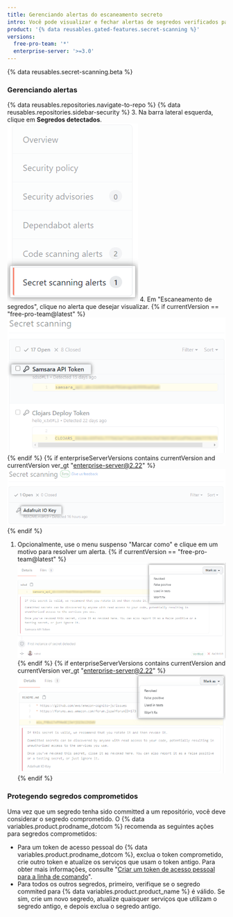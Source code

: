 ```yaml
---
title: Gerenciando alertas do escaneamento secreto
intro: Você pode visualizar e fechar alertas de segredos verificados para seu repositório.
product: '{% data reusables.gated-features.secret-scanning %}'
versions:
  free-pro-team: '*'
  enterprise-server: '>=3.0'
---
```


{% data reusables.secret-scanning.beta %}

### Gerenciando alertas

{% data reusables.repositories.navigate-to-repo %}
{% data reusables.repositories.sidebar-security %}
3. Na barra lateral esquerda, clique em **Segredos detectados**. ![Aba "Segredos detectados" ](/assets/images/help/repository/sidebar-secrets.png)
4. Em "Escaneamento de segredos", clique no alerta que desejar visualizar.
   {% if currentVersion == "free-pro-team@latest" %}
   ![Lista de alertas do escaneamento secreto](/assets/images/help/repository/secret-scanning-click-alert.png)
   {% endif %}
   {% if enterpriseServerVersions contains currentVersion and currentVersion ver_gt "enterprise-server@2.22" %}
   ![Lista de alertas do escaneamento secreto](/assets/images/help/repository/secret-scanning-click-alert-ghe.png)
   {% endif %}
1. Opcionalmente, use o menu suspenso "Marcar como" e clique em um motivo para resolver um alerta.
   {% if currentVersion == "free-pro-team@latest" %}
   ![Menu suspenso para resolver um alerta do escaneamento de segredo](/assets/images/help/repository/secret-scanning-resolve-alert.png)
   {% endif %}
   {% if enterpriseServerVersions contains currentVersion and currentVersion ver_gt "enterprise-server@2.22" %}
   ![Menu suspenso para resolver um alerta do escaneamento de segredo](/assets/images/help/repository/secret-scanning-resolve-alert-ghe.png)
   {% endif %}

### Protegendo segredos comprometidos

Uma vez que um segredo tenha sido committed a um repositório, você deve considerar o segredo comprometido. O {% data variables.product.prodname_dotcom %} recomenda as seguintes ações para segredos comprometidos:

- Para um token de acesso pessoal do {% data variables.product.prodname_dotcom %}, exclua o token comprometido, crie outro token e atualize os serviços que usam o token antigo. Para obter mais informações, consulte "[Criar um token de acesso pessoal para a linha de comando](/github/authenticating-to-github/creating-a-personal-access-token-for-the-command-line)".
- Para todos os outros segredos, primeiro, verifique se o segredo commited para {% data variables.product.product_name %} é válido. Se sim, crie um novo segredo, atualize quaisquer serviços que utilizam o segredo antigo, e depois exclua o segredo antigo.
